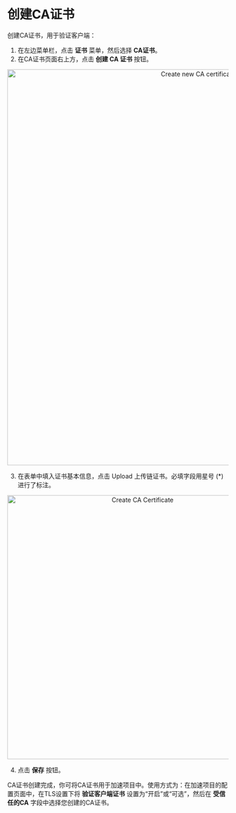 # 创建CA证书

创建CA证书，用于验证客户端：

1. 在左边菜单栏，点击 **证书** 菜单，然后选择 **CA证书**。<br>
2. 在CA证书页面右上方，点击 **创建 CA 证书** 按钮。

<p align=center><img src="/docs/resources/images/certificates/cacertificates.png" alt="Create new CA certificate button" width="900"></p>

3. 在表单中填入证书基本信息，点击 Upload 上传链证书。必填字段用星号 (\*)进行了标注。


<p align="center"><img src="/docs/resources/images/certificates/create-cacertificate.png" alt="Create CA Certificate" width="600"></p>

4. 点击 **保存** 按钮。

CA证书创建完成，你可将CA证书用于加速项目中。使用方式为：在加速项目的配置页面中，在TLS设置下将 **验证客户端证书** 设置为“开启”或“可选”，然后在 **受信任的CA** 字段中选择您创建的CA证书。

